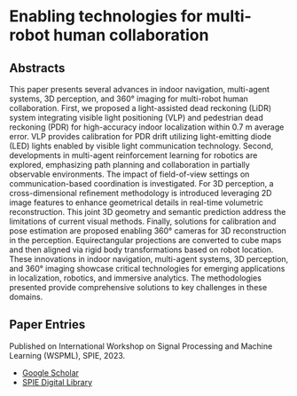 # Enabling technologies for multi-robot human collaboration
## Abstracts
This paper presents several advances in indoor navigation, multi-agent systems, 3D perception, and 360° imaging for
multi-robot human collaboration. First, we proposed a light-assisted dead reckoning (LiDR) system integrating visible
light positioning (VLP) and pedestrian dead reckoning (PDR) for high-accuracy indoor localization within 0.7 m average
error. VLP provides calibration for PDR drift utilizing light-emitting diode (LED) lights enabled by visible light
communication technology. Second, developments in multi-agent reinforcement learning for robotics are explored,
emphasizing path planning and collaboration in partially observable environments. The impact of field-of-view settings
on communication-based coordination is investigated. For 3D perception, a cross-dimensional refinement methodology is
introduced leveraging 2D image features to enhance geometrical details in real-time volumetric reconstruction. This joint
3D geometry and semantic prediction address the limitations of current visual methods. Finally, solutions for calibration and
pose estimation are proposed enabling 360° cameras for 3D reconstruction in the perception. Equirectangular projections
are converted to cube maps and then aligned via rigid body transformations based on robot location. These
innovations in indoor navigation, multi-agent systems, 3D perception, and 360° imaging showcase critical technologies
for emerging applications in localization, robotics, and immersive analytics. The methodologies presented provide
comprehensive solutions to key challenges in these domains.
## Paper Entries
Published on International Workshop on Signal Processing and Machine Learning (WSPML), SPIE, 2023.
* [Google Scholar](https://scholar.google.com.hk/citations?view_op=view_citation&hl=en&user=gcFvb3avXYEC&sortby=pubdate&citation_for_view=gcFvb3avXYEC:ce2CqMG-AY4C)
* [SPIE Digital Library](http://dx.doi.org/10.1117/12.3017942)
